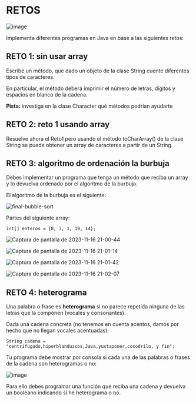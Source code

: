 # RETOS
![image](https://github.com/profeMelola/Programacion-03-2023-24/assets/91023374/31792ba2-4e63-49d6-b91b-0e00f7dd09a6)


Implementa diferentes programas en Java en base a las siguientes retos:

## RETO 1: sin usar array

Escribe un método, que dado un objeto de la clase String cuente diferentes tipos de caracteres. 

En particular, el método deberá imprimir el número de letras, dígitos y espacios en blanco de la cadena.

**Pista:** investiga en la clase Character qué métodos podrían ayudarte

## RETO 2: reto 1 usando array

Resuelve ahora el Reto1 pero usando el método toCharArray() de la clase String se puede obtener un array de caracteres a partir de un String.

## RETO 3: algoritmo de ordenación la burbuja

Debes implementar un programa que tenga un método que reciba un array y lo devuelva ordenado por el algoritmo de la burbuja.

El algoritmo de la burbuja es el siguiente:

![final-bubble-sort](https://github.com/profeMelola/Programacion-04-2023-24/assets/91023374/ada3eb06-8144-48f4-beb4-52e82048f076)

Partes del siguiente array:

```
int[] enteros = {8, 3, 1, 19, 14};
```


![Captura de pantalla de 2023-11-16 21-00-44](https://github.com/profeMelola/Programacion-04-2023-24/assets/91023374/2e8d5c33-3c54-46a8-9acd-da6d32cb0539)

![Captura de pantalla de 2023-11-16 21-01-14](https://github.com/profeMelola/Programacion-04-2023-24/assets/91023374/359bdb69-f4b7-47d6-a81b-2344c9f56731)

![Captura de pantalla de 2023-11-16 21-01-42](https://github.com/profeMelola/Programacion-04-2023-24/assets/91023374/4b164a1a-3705-46f9-b6b5-51cf8d085662)

![Captura de pantalla de 2023-11-16 21-02-07](https://github.com/profeMelola/Programacion-04-2023-24/assets/91023374/dd66c305-b587-4142-9a0e-63a3a668aa4e)

## RETO 4: heterograma 

Una palabra o frase es **heterograma** si no parece repetida ninguna de las letras que la componen (vocales y consonantes).


Dada una cadena concreta (no tenemos en cuenta acentos, damos por hecho que no llegan vocales acentuadas):
```
String cadena = "centrifugado,hiperblanduzcos,Java,yuxtaponer,cocodrilo, y fin";
```

Tu programa debe mostrar por consola si cada una de las palabras o frases de la cadena son heterogramas o  no:

![image](https://github.com/profeMelola/Programacion-04-2023-24/assets/91023374/a91846af-09d7-4ca8-8db6-027bc5a19fc1)


Para ello debes programar una función que reciba una cadena y devuelva un booleano indicando si he heterograma o no.


